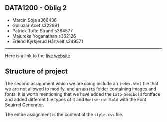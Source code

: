 
## DATA1200 - Oblig 2

- Marcin Soja s366436
- Gulluzar Acet s322991
- Patrick Tufte Strand s364577
- Majureka Yoganathan s362126
- Erlend Kyrkjerud Hårtveit s349571

---

Here is a link to the [live website](https://marcioziomek.github.io/).

## Structure of project

The second assignment which we are doing include an `index.html` file that we are not allowed to modify, and an `assets` folder containing images and fonts. It is worth mentioning that we have added the `Lato-Semibold` fontface and added different file types of it and `Montserrat-Bold` with the Font Squirrel Generator.

The entire assignment is the content of the `style.css` file.
